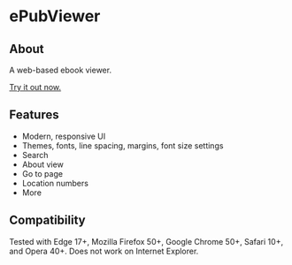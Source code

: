 # ePubViewer

## About
A web-based ebook viewer.

<a href="http://geek1011.github.io/ePubViewer">Try it out now.</a>

## Features
- Modern, responsive UI
- Themes, fonts, line spacing, margins, font size settings
- Search
- About view
- Go to page
- Location numbers
- More

## Compatibility

Tested with Edge 17+, Mozilla Firefox 50+, Google Chrome 50+, Safari 10+, and Opera 40+. Does not work on Internet Explorer.
